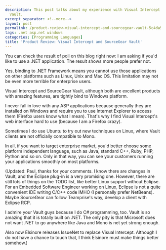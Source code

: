 ```yaml
---
description: This post talks about my experience with Visual Intercept and SourceGear
  Vault.
excerpt_separator: <!--more-->
layout: post
permalink: /product-review-visual-intercept-and-sourcegear-vault-5c4da5493a07
tags: .net asp.net windows
categories: [Programming Languages]
title: 'Product Review: Visual Intercept and SourceGear Vault'
---
```

You can check the result of poll on this blog right now: I am asking if you'd like to use a .NET application. The result shows more people prefer not.

Yes, binding to .NET Framework means you cannot use those applications on other platforms such as Linux, Unix and Mac OS. This limitation may not be even more terrible for enterprise users.

Visual Intercept and SourceGear Vault, although both are excellent products with amazing features, are tightly bind to Windows platform.
<!--more-->

I never fall in love with any ASP applications because generally they are installed on Windows and require you to use Internet Explorer to access them (Firefox users know what I mean). That's why I find Visual Intercept's web interface hard to use (because I am a Firefox crazy).

Sometimes I do use Ubuntu to try out new techniques on Linux, where Vault clients are not officially compatible to Mono.

In all, if you want to target enterprise market, you'd better choose some platform independent language, such as Java, standard C++, Ruby, PHP, Python and so on. Only in that way, you can see your customers running your applications smoothly on most platforms.

(Updated: Paul, thanks for your comments. I know there are changes in Vault, and the Eclipse plug-in is a very promising one. However, there are still lots of things on the TODO list, like better Linux support without Eclipse. For an Embedded Software Engineer working on Linux, Eclipse is not a quite convenient IDE writing C/C++ code IMHO (I personally prefer NetBeans). Maybe SourceGear can follow Teamprise's way, develop a client with Eclipse RCP.

I admire your Vault guys because I do C# programming, too. Vault is so amazing that it is totally built on .NET. The only pity is that Microsoft does not want .NET to go anywhere like Java and Mono is net yet strong enough.

Also now Elsinore releases IssueNet to replace Visual Intercept. Although I do not have a chance to touch that, I think Elsinore must make things better somehow.)
